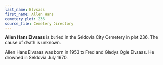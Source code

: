 ```yaml
---
last_name: Elvsass
first_name: Allen Hans
cemetery_plot: 236
source_file: Cemetery Directory
---
```

**Allen Hans   Elvsass** is buried in the Seldovia City Cemetery in plot 236.  The cause of death is unknown.

Allen Hans Elvsaas was born in 1953 to Fred and Gladys Ogle Elvsaas. He
drowned in Seldovia July 1970.
